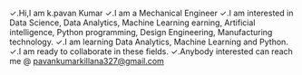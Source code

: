 ✓.Hi,I am k.pavan Kumar
✓.I am a Mechanical Engineer
✓.I am interested in Data Science, Data Analytics, Machine Learning earning, Artificial intelligence, Python programming, Design Engineering, Manufacturing technology.
✓.I am learning Data Analytics, Machine Learning and Python.
✓.I am ready to collaborate in these fields.
✓.Anybody interested can reach me @ pavankumarkillana327@gmail.com
